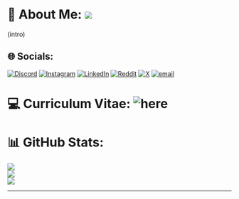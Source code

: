 # 💫 About Me:							[![](https://visitcount.itsvg.in/api?id=Radw&icon=0&color=0)](https://visitcount.itsvg.in)
(intro)<br>

## 🌐 Socials:
[![Discord](https://img.shields.io/badge/Discord-%237289DA.svg?logo=discord&logoColor=white)](https://discord.gg/discord)
[![Instagram](https://img.shields.io/badge/Instagram-%23E4405F.svg?logo=Instagram&logoColor=white)](https://instagram.com/insta) 
[![LinkedIn](https://img.shields.io/badge/LinkedIn-%230077B5.svg?logo=linkedin&logoColor=white)](https://linkedin.com/in/linkedn) 
[![Reddit](https://img.shields.io/badge/Reddit-%23FF4500.svg?logo=Reddit&logoColor=white)](https://reddit.com/user/dd)
[![X](https://img.shields.io/badge/X-black.svg?logo=X&logoColor=white)](https://x.com/xx)
[![email](https://img.shields.io/badge/Email-D14836?logo=gmail&logoColor=white)](mailto:email) 

# 💻 Curriculum Vitae: ![here](<link / pdf>)

# 📊 GitHub Stats:
![](https://github-readme-stats.vercel.app/api?username=Radw&theme=dark&hide_border=false&include_all_commits=false&count_private=false)<br/>
![](https://nirzak-streak-stats.vercel.app/?user=Radw&theme=dark&hide_border=false)<br/>
![](https://github-readme-stats.vercel.app/api/top-langs/?username=Radw&theme=dark&hide_border=false&include_all_commits=false&count_private=false&layout=compact)

---



<!-- 

![C++](https://img.shields.io/badge/c++-%2300599C.svg?style=for-the-badge&logo=c%2B%2B&logoColor=white) 
![Python](https://img.shields.io/badge/python-3670A0?style=for-the-badge&logo=python&logoColor=ffdd54) 
![Go](https://img.shields.io/badge/go-%2300ADD8.svg?style=for-the-badge&logo=go&logoColor=white)

-->

